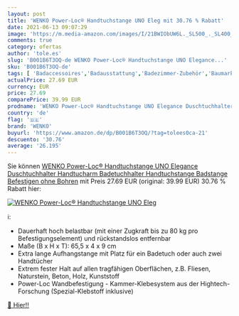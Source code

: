 ```yaml
---
layout: post
title: 'WENKO Power-Loc® Handtuchstange UNO Eleg mit 30.76 % Rabatt'
date: 2021-06-13 09:07:29
image: 'https://m.media-amazon.com/images/I/21BWIObUW6L._SL500_._SL400_.jpg'
comments: true
category: ofertas
author: 'tole.es'
slug: 'B001B6T3OQ-de WENKO Power-Loc® Handtuchstange UNO Elegance...'
sku: 'B001B6T3OQ-de'
tags: [ 'Badaccessoires','Badausstattung','Badezimmer-Zubehör','Baumarkt','Duschkörbe & Duschablagen','Duschvorhänge & Zubehör','Duschzubehör','Eisenwaren','Handtuchhalter & -stangen','Küche, Haushalt & Wohnen','wenko', ]
actualPrice: 27.69 EUR
currency: EUR
price: 27.69
comparePrice: 39.99 EUR
prodname: 'WENKO Power-Loc® Handtuchstange UNO Elegance Duschtuchhalter Handtucharm Badetuchhalter Handtuchstange Badstange Befestigen ohne Bohren'
country: 'de'
flag: '🇩🇪'
brand: 'WENKO'
buyurl: 'https://www.amazon.de/dp/B001B6T3OQ/?tag=tolees0ca-21'
descuento: '30.76'
average: '26.195'
---
```


Sie können [WENKO Power-Loc® Handtuchstange UNO Elegance Duschtuchhalter Handtucharm Badetuchhalter Handtuchstange Badstange Befestigen ohne Bohren](https://www.amazon.de/dp/B001B6T3OQ/?tag=tolees0ca-21) mit Preis 27.69 EUR (original: 39.99 EUR) 30.76 % Rabatt hier:

[![WENKO Power-Loc® Handtuchstange UNO Eleg](https://m.media-amazon.com/images/I/21BWIObUW6L._SL500_._SL400_.jpg)](https://www.amazon.de/dp/B001B6T3OQ/?tag=tolees0ca-21)

ℹ️:

- Dauerhaft hoch belastbar (mit einer Zugkraft bis zu 80 kg pro Befestigungselement) und rückstandslos entfernbar
- Maße (B x H x T): 65,5 x 4 x 9 cm
- Extra lange Aufhangstange mit Platz für ein Badetuch oder auch zwei Handtücher
- Extrem fester Halt auf allen tragfähigen Oberflächen, z.B. Fliesen, Naturstein, Beton, Holz, Kunststoff
- Power-Loc Wandbefestigung - Kammer-Klebesystem aus der Hightech-Forschung (Spezial-Klebstoff inklusive)

[🛒 Hier!!](https://www.amazon.de/dp/B001B6T3OQ/?tag=tolees0ca-21)
